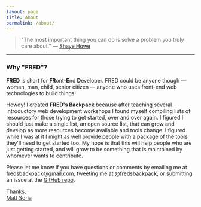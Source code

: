 ```yaml
---
layout: page
title: About
permalink: /about/
---
```


> “The most important thing you can do is solve a problem you truly care about.”
— [Shaye Howe](http://campfires.io/interview-with-shay-howe/)

---

### Why "FRED"?

**FRED** is short for **FR**ont-**E**nd **D**eveloper. FRED could be anyone though — woman, man, child, senior citizen — anyone who uses front-end web technologies to build things!

Howdy! I created **FRED's Backpack** because after teaching several introductory web development workshops I found myself compiling lists of resources for those trying to get started, over and over again. I figured I should just make a single list, an open source list, that can grow and develop as more resources become available and tools change. I figured while I was at it I might as well provide people with a package of the tools they'll need to get started too. My hope is that this will help people who are just getting started, and will grow to be something that is maintained by whomever wants to contribute.

Please let me know if you have questions or comments by emailing me at [fredsbackpack@gmail.com](mailto:fredsbackpack@gmail.com), tweeting me at [@fredsbackpack](https://twitter.com/fredsbackpack), or submitting an issue at the [GitHub repo](https://github.com/poopsplat/fredsbackpack).

Thanks,  
[Matt Soria](https://twitter.com/poopsplat)